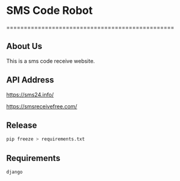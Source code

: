 # SMS Code Robot

================================================

## About Us

This is a sms code receive website.

## API Address

https://sms24.info/

https://smsreceivefree.com/

## Release

```python
pip freeze > requirements.txt
```

## Requirements

```python
django
```